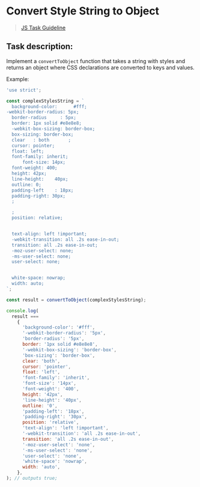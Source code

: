 # Convert Style String to Object

> [JS Task Guideline](https://github.com/mate-academy/js_task-guideline/blob/master/README.md)

## Task description:

Implement a `convertToObject` function that takes a string with styles and returns an object where CSS declarations are converted to keys and values.

Example:

```javascript
'use strict';

const complexStylesString = `
  background-color:      #fff;
-webkit-border-radius: 5px;
  border-radius     : 5px;
  border: 1px solid #e8e8e8;
  -webkit-box-sizing: border-box;
  box-sizing: border-box;
  clear   : both       ;
  cursor: pointer;
  float: left;
  font-family: inherit;
      font-size: 14px;
  font-weight: 400;
  height: 42px;
  line-height:    40px;
  outline: 0;
  padding-left    : 18px;
  padding-right: 30px;
  ;

  ;
  position: relative;


  text-align: left !important;
  -webkit-transition: all .2s ease-in-out;
  transition: all .2s ease-in-out;
  -moz-user-select: none;
  -ms-user-select: none;
  user-select: none;


  white-space: nowrap;
  width: auto;
`;

const result = convertToObject(complexStylesString);

console.log(
  result ===
    {
      'background-color': '#fff',
      '-webkit-border-radius': '5px',
      'border-radius': '5px',
      border: '1px solid #e8e8e8',
      '-webkit-box-sizing': 'border-box',
      'box-sizing': 'border-box',
      clear: 'both',
      cursor: 'pointer',
      float: 'left',
      'font-family': 'inherit',
      'font-size': '14px',
      'font-weight': '400',
      height: '42px',
      'line-height': '40px',
      outline: '0',
      'padding-left': '18px',
      'padding-right': '30px',
      position: 'relative',
      'text-align': 'left !important',
      '-webkit-transition': 'all .2s ease-in-out',
      transition: 'all .2s ease-in-out',
      '-moz-user-select': 'none',
      '-ms-user-select': 'none',
      'user-select': 'none',
      'white-space': 'nowrap',
      width: 'auto',
    },
); // outputs true;
```
